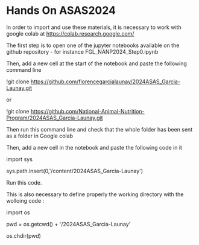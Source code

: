 # Hands On ASAS2024

In order to import and use these materials, it is necessary to work with google colab at https://colab.research.google.com/

The first step is to open one of the jupyter notebooks available on the github repository - for instance FGL_NANP2024_Step0.ipynb

Then, add a new cell at the start of the notebook and paste the following command line

!git clone https://github.com/florencegarcialaunay/2024ASAS_Garcia-Launay.git

or 

!git clone https://github.com/National-Animal-Nutrition-Program/2024ASAS_Garcia-Launay.git

Then run this command line and check that the whole folder has been sent as a folder in Google colab

Then, add a new cell in the notebook and paste the following code in it

import sys

sys.path.insert(0,'/content/2024ASAS_Garcia-Launay')

Run this code.

This is also necessary to define properly the working directory with the wolloing code :

import os

pwd = os.getcwd() + '/2024ASAS_Garcia-Launay'

os.chdir(pwd)




